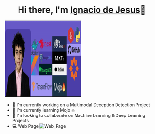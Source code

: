 <div align="center">
<h1 align="center"> Hi there, I'm <a href="https://ignaciodejesus.com/">Ignacio de Jesus</a>👋</h1>
</div>

<img src="Gif_Github.gif" width="250" height="250"/>

- 🔭 I’m currently working on a Multimodal Deception Detection Project
- 🌱 I’m currently learning Mojo 🔥
- 👯 I’m looking to collaborate on Machine Learning & Deep Learning Projects
- 💻 Web Page ![Web_Page](https://ignaciodejesus.com)
<!--
**IgnaciodeJesus/IgnaciodeJesus** is a ✨ _special_ ✨ repository because its `README.md` (this file) appears on your GitHub profile.

Here are some ideas to get you started:

- 🔭 I’m currently working on ...
- 🌱 I’m currently learning ...
- 👯 I’m looking to collaborate on ...
- 🤔 I’m looking for help with ...
- 💬 Ask me about ...
- 📫 How to reach me: ...
- 😄 Pronouns: ...
- ⚡ Fun fact: ...
-->
